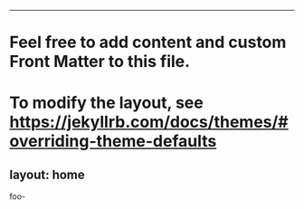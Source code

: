 ---
# Feel free to add content and custom Front Matter to this file.
# To modify the layout, see https://jekyllrb.com/docs/themes/#overriding-theme-defaults

layout: home
--

foo-
